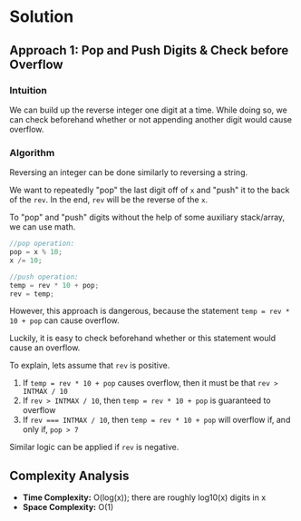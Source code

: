 # Solution

## Approach 1: Pop and Push Digits & Check before Overflow

### Intuition

We can build up the reverse integer one digit at a time. While doing so, we can check beforehand whether or not appending another digit would cause overflow.

### Algorithm

Reversing an integer can be done similarly to reversing a string.

We want to repeatedly "pop" the last digit off of `x` and "push" it to the back of the `rev`. In the end, `rev` will be the reverse of the `x`.

To "pop" and "push" digits without the help of some auxiliary stack/array, we can use math.

```javascript
//pop operation:
pop = x % 10;
x /= 10;

//push operation:
temp = rev * 10 + pop;
rev = temp;
```

However, this approach is dangerous, because the statement `temp = rev * 10 + pop` can cause overflow.

Luckily, it is easy to check beforehand whether or this statement would cause an overflow.

To explain, lets assume that `rev` is positive.

1. If `temp = rev * 10 + pop` causes overflow, then it must be that `rev > INTMAX / 10`
2. If `rev > INTMAX / 10`, then `temp = rev * 10 + pop` is guaranteed to overflow
3. If `rev === INTMAX / 10`, then `temp = rev * 10 + pop` will overflow if, and only if, `pop > 7`

Similar logic can be applied if `rev` is negative.

## Complexity Analysis

- **Time Complexity:** O(log(x)); there are roughly log10(x) digits in x
- **Space Complexity:** O(1)